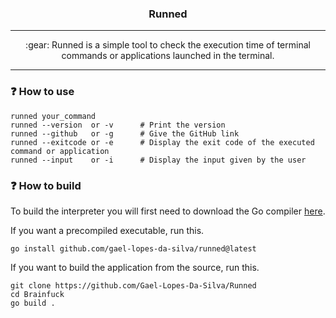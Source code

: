 <h3 align="center">
    Runned
</h3>

---

<p align="center">
    :gear: Runned is a simple tool to check the execution time of terminal commands or applications launched in the terminal.
</p>

---

### :question: How to use
~~~
runned your_command
runned --version  or -v      # Print the version
runned --github   or -g      # Give the GitHub link
runned --exitcode or -e      # Display the exit code of the executed command or application
runned --input    or -i      # Display the input given by the user
~~~

### :question: How to build
To build the interpreter you will first need to download the Go compiler [here](https://go.dev/dl/).

If you want a precompiled executable, run this.
~~~console
go install github.com/gael-lopes-da-silva/runned@latest
~~~

If you want to build the application from the source, run this.
~~~console
git clone https://github.com/Gael-Lopes-Da-Silva/Runned
cd Brainfuck
go build .
~~~

